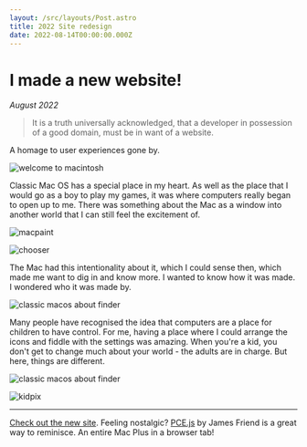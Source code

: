 ```yaml
---
layout: /src/layouts/Post.astro
title: 2022 Site redesign
date: 2022-08-14T00:00:00.000Z
---
```


# I made a new website!

_August 2022_

> It is a truth universally acknowledged, that a developer in possession of a
good domain, must be in want of a website.

A homage to user experiences gone by.

![welcome to macintosh](/img/site-redesign/system-3-welcome.png)

Classic Mac OS has a special place in my heart. As well as the place that I
would go as a boy to play my games, it was where computers really began to
open up to me. There was something about the Mac as a window into another
world that I can still feel the excitement of.

![macpaint](/img/site-redesign/macpaint.png)

![chooser](/img/site-redesign/chooser.png)

The Mac had this intentionality about it, which I could sense then, which made
me want to dig in and know more. I wanted to know how it was made. I wondered
who it was made by.

![classic macos about finder](/img/site-redesign/about-finder.png)

Many people have recognised the idea that computers are a place for children
to have control. For me, having a place where I could arrange the icons and
fiddle with the settings was amazing. When you're a kid, you don't get to
change much about your world - the adults are in charge. But here, things are
different.

![classic macos about finder](/img/site-redesign/map-control-panel.png)

![kidpix](/img/site-redesign/kidpix.png)

---

[Check out the new site](/). Feeling nostalgic? [PCE.js](https://jamesfriend.com.au/pce-js/) by James Friend is a great way to
reminisce. An entire Mac Plus in a browser tab!

